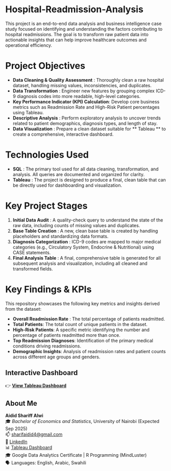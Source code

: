 # Hospital-Readmission-Analysis
This project is an end-to-end data analysis and business intelligence case study focused on identifying and understanding the factors contributing to hospital readmissions. The goal is to transform raw patient data into actionable insights that can help improve healthcare outcomes and operational efficiency.

# Project Objectives
- **Data Cleaning & Quality Assessment** : Thoroughly clean a raw hospital dataset, handling missing values, inconsistencies, and duplicates.
- **Data Transformation** : Engineer new features by grouping complex ICD-9 diagnosis codes into more readable, high-level categories.
- **Key Performance Indicator (KPI) Calculation**: Develop core business metrics such as Readmission Rate and High-Risk Patient percentages using Tableau.  
- **Descriptive Analysis** : Perform exploratory analysis to uncover trends related to patient demographics, diagnosis types, and length of stay.
- **Data Visualization** : Prepare a clean dataset suitable for ** Tableau ** to create a comprehensive, interactive dashboard.

# Technologies Used
- **SQL** : The primary tool used for all data cleaning, transformation, and analysis. All queries are documented and organized for clarity.
- **Tableau** : The project is designed to produce a final, clean table that can be directly used for dashboarding and visualization.

# Key Project Stages
1. **Initial Data Audit** : A quality-check query to understand the state of the raw data, including counts of missing values and duplicates.
2. **Base Table Creation** : A new, clean base table is created by handling placeholders and standardizing data formats.
3. **Diagnosis Categorization** : ICD-9 codes are mapped to major medical categories (e.g., Circulatory System, Endocrine & Nutritional) using CASE statements.
4. **Final Analysis Table** : A final, comprehensive table is generated for all subsequent analysis and visualization, including all cleaned and transformed fields.

# Key Findings & KPIs
This repository showcases the following key metrics and insights derived from the dataset:
- **Overall Readmission Rate** :  The total percentage of patients readmitted.
- **Total Patients**: The total count of unique patients in the dataset.
- **High-Risk Patients**: A specific metric identifying the number and percentage of patients readmitted more than once.
- **Top Readmission Diagnoses**: Identification of the primary medical conditions driving readmissions.
- **Demographic Insights**: Analysis of readmission rates and patient counts across different age groups and genders.
  

## Interactive Dashboard

👉 **[View Tableau Dashboard](https://public.tableau.com/views/HospitalReadmissionsAnalysis_17561240011740/HospitalDasboard?:language=en-US&:sid=&:redirect=auth&:display_count=n&:origin=viz_share_link)**


##  About Me

**Aidid Shariff Alwi**  
🎓 *Bachelor of Economics and Statistics*, University of Nairobi (Expected Sep 2025)  
📫 sharifaidid4@gmail.com  
🔗 [LinkedIn](https://linkedin.com/in/aididalwi)  
📊 [Tableau Dashboard](https://public.tableau.com/app/profile/aidid.alwi)  
🎓 Google Data Analytics Certificate | R Programming (MindLuster)  
🗣️ Languages: English, Arabic, Swahili

